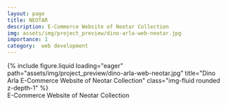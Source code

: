 ```yaml
---
layout: page
title: NEOTAR
description: E-Commerce Website of Neotar Collection
img: assets/img/project_preview/dino-arla-web-neotar.jpg
importance: 1
category:  web development
---
```


<div class="row">
    <div class="col-sm mt-3 mt-md-0">
        {% include figure.liquid loading="eager" path="assets/img/project_preview/dino-arla-web-neotar.jpg" title="Dino Arla E-Commerce Website of Neotar Collection" class="img-fluid rounded z-depth-1" %}
    </div>
</div>
<div class="caption">
    E-Commerce Website of Neotar Collection
</div>


